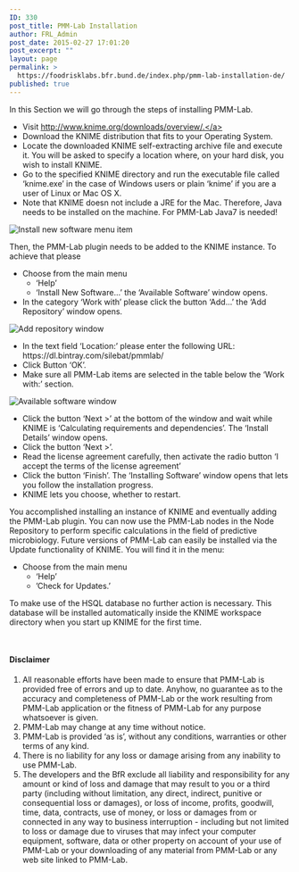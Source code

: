 ```yaml
---
ID: 330
post_title: PMM-Lab Installation
author: FRL_Admin
post_date: 2015-02-27 17:01:20
post_excerpt: ""
layout: page
permalink: >
  https://foodrisklabs.bfr.bund.de/index.php/pmm-lab-installation-de/
published: true
---
```

In this Section we will go through the steps of installing PMM-Lab.

+ Visit <a href="http://www.knime.org/downloads/overview/" rel="nofollow">http://www.knime.org/downloads/overview/.</a>
+ Download the KNIME distribution that fits to your Operating System.
+ Locate the downloaded KNIME self-extracting archive file and execute it. You will be asked to specify a location where, on your hard disk, you wish to install KNIME.
+ Go to the specified KNIME directory and run the executable file called ‘knime.exe’ in the case of Windows users or plain ‘knime’ if you are a user of Linux or Mac OS X.
+ Note that KNIME doesn not include a JRE for the Mac. Therefore, Java needs to be installed on the machine. For PMM-Lab Java7 is needed!

<img src="https://sourceforge.net/p/pmmlab/wiki/Installation/attachment/step_install_new_software_small.jpg" alt="Install new software menu item" />

Then, the PMM-Lab plugin needs to be added to the KNIME instance. To achieve that please
<ul>
 	<li>Choose from the main menu
<ul>
 	<li>‘Help’</li>
 	<li>‘Install New Software...’ the ‘Available Software’ window opens.</li>
</ul>
</li>
 	<li>In the category ‘Work with’ please click the button ‘Add...’ the ‘Add Repository’ window opens.</li>
</ul>
<img src="https://sourceforge.net/p/pmmlab/wiki/Installation/attachment/step_add_local_small.jpg" alt="Add repository window" />
<ul>
 	<li>In the text field ‘Location:’ please enter the following URL: https://dl.bintray.com/silebat/pmmlab/</li>
 	<li>Click Button ‘OK’.</li>
 	<li>Make sure all PMM-Lab items are selected in the table below the ‘Work with:’ section.</li>
</ul>
<img src="https://sourceforge.net/p/pmmlab/wiki/Installation/attachment/step_choose_package_small.jpg" alt="Available software window" />
<ul>
 	<li>Click the button ‘Next &gt;’ at the bottom of the window and wait while KNIME is ‘Calculating requirements and dependencies’. The ‘Install Details’ window opens.</li>
 	<li>Click the button ‘Next &gt;’.</li>
 	<li>Read the license agreement carefully, then activate the radio button ‘I accept the terms of the license agreement’</li>
 	<li>Click the button ‘Finish’. The ‘Installing Software’ window opens that lets you follow the installation progress.</li>
 	<li>KNIME lets you choose, whether to restart.</li>
</ul>
You accomplished installing an instance of KNIME and eventually adding the PMM-Lab plugin. You can now use the PMM-Lab nodes in the Node Repository to perform specific calculations in the field of predictive microbiology. Future versions of PMM-Lab can easily be installed via the Update functionality of KNIME. You will find it in the menu:
<ul>
 	<li>Choose from the main menu
<ul>
 	<li>‘Help’</li>
 	<li>’Check for Updates.’</li>
</ul>
</li>
</ul>
To make use of the HSQL database no further action is necessary. This database will be installed automatically inside the KNIME workspace directory when you start up KNIME for the first time.

&nbsp;
<div class="markdown_content">
<h4 id="disclaimer">Disclaimer</h4>
<ol>
 	<li>All reasonable efforts have been made to ensure that PMM-Lab is provided free of errors and up to date. Anyhow, no guarantee as to the accuracy and completeness of PMM-Lab or the work resulting from PMM-Lab application or the fitness of PMM-Lab for any purpose whatsoever is given.</li>
 	<li>PMM-Lab may change at any time without notice.</li>
 	<li>PMM-Lab is provided ‘as is’, without any conditions, warranties or other terms of any kind.</li>
 	<li>There is no liability for any loss or damage arising from any inability to use PMM-Lab.</li>
 	<li>The developers and the BfR exclude all liability and responsibility for any amount or kind of loss and damage that may result to you or a third party (including without limitation, any direct, indirect, punitive or consequential loss or damages), or loss of income, profits, goodwill, time, data, contracts, use of money, or loss or damages from or connected in any way to business interruption - including but not limited to loss or damage due to viruses that may infect your computer equipment, software, data or other property on account of your use of PMM-Lab or your downloading of any material from PMM-Lab or any web site linked to PMM-Lab.</li>
</ol>
</div>